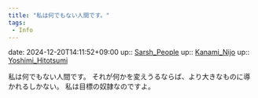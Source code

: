 ```yaml
---
title: "私は何でもない人間です。"
tags:
 - Info
---
```


date: 2024-12-20T14:11:52+09:00
up:: [Sarsh_People](../Bar/Novel/Nacaria/Sarsh_People.md)
up:: [Kanami_Nijo](../Bar/Novel/Nacaria/Kanami_Nijo.md)
up:: [Yoshimi_Hitotsumi](../Bar/Novel/Nacaria/Yoshimi_Hitotsumi.md)

私は何でもない人間です。
それが何かを変えうるならば、より大きなものに導かれるしかない。
私は目標の奴隷なのですよ。